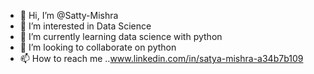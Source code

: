 - 👋 Hi, I’m @Satty-Mishra
- 👀 I’m interested in Data Science
- 🌱 I’m currently learning data science with python
- 💞️ I’m looking to collaborate on python
- 📫 How to reach me ..www.linkedin.com/in/satya-mishra-a34b7b109

<!---
Satty-Mishra/Satty-Mishra is a ✨ special ✨ repository because its `README.md` (this file) appears on your GitHub profile.
You can click the Preview link to take a look at your changes.
--->
